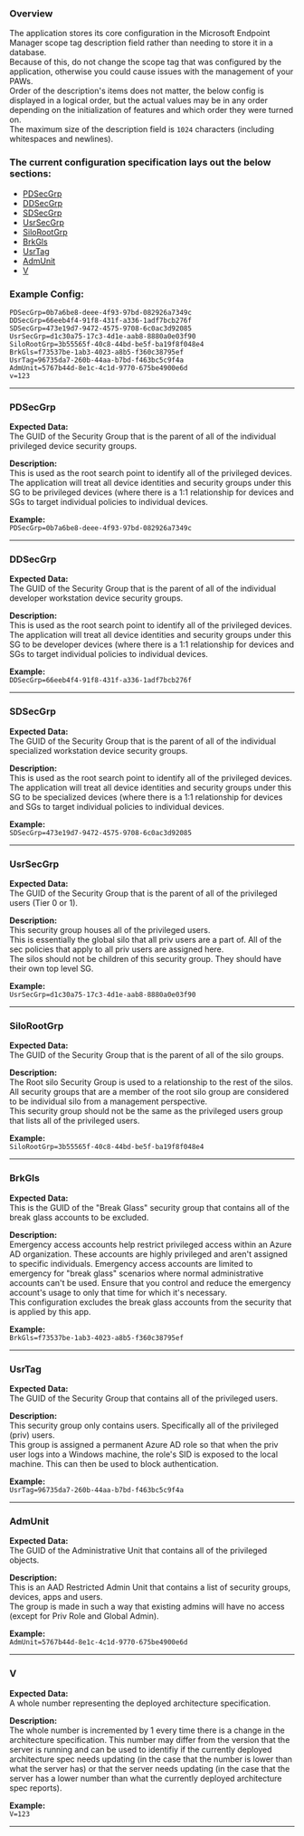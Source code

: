 ### Overview

The application stores its core configuration in the Microsoft Endpoint Manager scope tag description field rather than needing to store it in a database.   
Because of this, do not change the scope tag that was configured by the application, otherwise you could cause issues with the management of your PAWs.   
Order of the description's items does not matter, the below config is displayed in a logical order, but the actual values may be in any order depending on the initialization of features and which order they were turned on.   
The maximum size of the description field is `1024` characters (including whitespaces and newlines).

### The current configuration specification lays out the below sections:
- [PDSecGrp](#PDSecGrp)
- [DDSecGrp](#DDSecGrp)
- [SDSecGrp](#SDSecGrp)
- [UsrSecGrp](#UsrSecGrp)
- [SiloRootGrp](#SiloRootGrp)
- [BrkGls](#BrkGls)
- [UsrTag](#UsrTag)
- [AdmUnit](#AdmUnit)
- [V](#V)

### Example Config:

```
PDSecGrp=0b7a6be8-deee-4f93-97bd-082926a7349c
DDSecGrp=66eeb4f4-91f8-431f-a336-1adf7bcb276f
SDSecGrp=473e19d7-9472-4575-9708-6c0ac3d92085
UsrSecGrp=d1c30a75-17c3-4d1e-aab8-8880a0e03f90
SiloRootGrp=3b55565f-40c8-44bd-be5f-ba19f8f048e4
BrkGls=f73537be-1ab3-4023-a8b5-f360c38795ef
UsrTag=96735da7-260b-44aa-b7bd-f463bc5c9f4a
AdmUnit=5767b44d-8e1c-4c1d-9770-675be4900e6d
v=123
```

---

### PDSecGrp
**Expected Data:**   
The GUID of the Security Group that is the parent of all of the individual privileged device security groups.

**Description:**   
This is used as the root search point to identify all of the privileged devices.   
The application will treat all device identities and security groups under this SG to be privileged devices (where there is a 1:1 relationship for devices and SGs to target individual policies to individual devices.

**Example:**   
`PDSecGrp=0b7a6be8-deee-4f93-97bd-082926a7349c`

---

### DDSecGrp
**Expected Data:**   
The GUID of the Security Group that is the parent of all of the individual developer workstation device security groups.

**Description:**   
This is used as the root search point to identify all of the privileged devices.   
The application will treat all device identities and security groups under this SG to be developer devices (where there is a 1:1 relationship for devices and SGs to target individual policies to individual devices.

**Example:**   
`DDSecGrp=66eeb4f4-91f8-431f-a336-1adf7bcb276f`

---

### SDSecGrp
**Expected Data:**   
The GUID of the Security Group that is the parent of all of the individual specialized workstation device security groups.

**Description:**   
This is used as the root search point to identify all of the privileged devices.   
The application will treat all device identities and security groups under this SG to be specialized devices (where there is a 1:1 relationship for devices and SGs to target individual policies to individual devices.

**Example:**   
`SDSecGrp=473e19d7-9472-4575-9708-6c0ac3d92085`

---

### UsrSecGrp
**Expected Data:**   
The GUID of the Security Group that is the parent of all of the privileged users (Tier 0 or 1).

**Description:**   
This security group houses all of the privileged users.   
This is essentially the global silo that all priv users are a part of. All of the sec policies that apply to all priv users are assigned here.   
The silos should not be children of this security group. They should have their own top level SG.

**Example:**   
`UsrSecGrp=d1c30a75-17c3-4d1e-aab8-8880a0e03f90`

---

### SiloRootGrp
**Expected Data:**   
The GUID of the Security Group that is the parent of all of the silo groups.

**Description:**    
The Root silo Security Group is used to a relationship to the rest of the silos.   
All security groups that are a member of the root silo group are considered to be individual silo from a management perspective.   
This security group should not be the same as the privileged users group that lists all of the privileged users.

**Example:**   
`SiloRootGrp=3b55565f-40c8-44bd-be5f-ba19f8f048e4`

---

### BrkGls
**Expected Data:**   
This is the GUID of the "Break Glass" security group that contains all of the break glass accounts to be excluded.

**Description:**   
Emergency access accounts help restrict privileged access within an Azure AD organization. These accounts are highly privileged and aren't assigned to specific individuals. Emergency access accounts are limited to emergency for "break glass" scenarios where normal administrative accounts can't be used. Ensure that you control and reduce the emergency account's usage to only that time for which it's necessary.   
This configuration excludes the break glass accounts from the security that is applied by this app.

**Example:**   
`BrkGls=f73537be-1ab3-4023-a8b5-f360c38795ef`

---

### UsrTag
**Expected Data:**   
The GUID of the Security Group that contains all of the privileged users.

**Description:**   
This security group only contains users. Specifically all of the privileged (priv) users.   
This group is assigned a permanent Azure AD role so that when the priv user logs into a Windows machine, the role's SID is exposed to the local machine. This can then be used to block authentication.

**Example:**   
`UsrTag=96735da7-260b-44aa-b7bd-f463bc5c9f4a`

---

### AdmUnit
**Expected Data:**   
The GUID of the Administrative Unit that contains all of the privileged objects.

**Description:**   
This is an AAD Restricted Admin Unit that contains a list of security groups, devices, apps and users.   
The group is made in such a way that existing admins will have no access (except for Priv Role and Global Admin).   

**Example:**   
`AdmUnit=5767b44d-8e1c-4c1d-9770-675be4900e6d`

---

### V
**Expected Data:**   
A whole number representing the deployed architecture specification.

**Description:**   
The whole number is incremented by 1 every time there is a change in the architecture specification. This number may differ from the version that the server is running and can be used to identifiy if the currently deployed architecture spec needs updating (in the case that the number is lower than what the server has) or that the server needs updating (in the case that the server has a lower number than what the currently deployed architecture spec reports). 

**Example:**   
`V=123`

---
